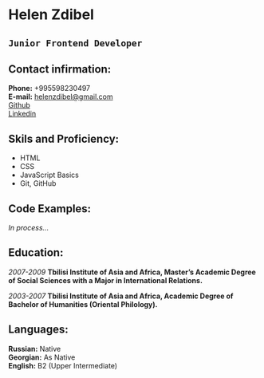 # **Helen Zdibel**

## **`Junior Frontend Developer`**

## **Contact infirmation:**

**Phone:** +995598230497 <br/>
**E-mail:** helenzdibel@gmail.com <br>
[Github](https://github.com/HelenZdibel) <br>
[Linkedin](https://www.linkedin.com/in/helen-zdibel/) <br>



## **Skils and Proficiency:**

- HTML
- CSS
- JavaScript Basics
- Git, GitHub


## **Code Examples:**

_In process..._

## **Education:**

_2007-2009_ **Tbilisi Institute of Asia and Africa, Master’s Academic
Degree of Social Sciences with a Major in International Relations.** 

_2003-2007_ **Tbilisi Institute of Asia and Africa, Academic Degree of
Bachelor of Humanities (Oriental Philology).**



## **Languages:**

**Russian:** Native <br>
**Georgian:** As Native <br>
**English:** B2 (Upper Intermediate) <br>
